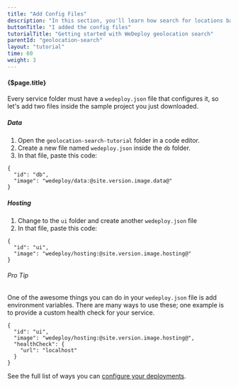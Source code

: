 ```yaml
---
title: "Add Config Files"
description: "In this section, you'll learn how search for locations based on their coordinates using the WeDeploy API Client."
buttonTitle: "I added the config files"
tutorialTitle: "Getting started with WeDeploy geolocation search"
parentId: "geolocation-search"
layout: "tutorial"
time: 60
weight: 3
---
```


#### {$page.title}

Every service folder must have a `wedeploy.json` file that configures it, so let's add two files inside the sample project you just downloaded.

##### Data

1. Open the `geolocation-search-tutorial` folder in a code editor.
2. Create a new file named `wedeploy.json` inside the `db` folder.
3. In that file, paste this code:

```application/json
{
  "id": "db",
  "image": "wedeploy/data:@site.version.image.data@"
}
```

##### Hosting

1. Change to the `ui` folder and create another `wedeploy.json` file
3. In that file, paste this code:

```application/json
{
  "id": "ui",
  "image": "wedeploy/hosting:@site.version.image.hosting@"
}
```

<aside>

###### <span class="icon-16-star"></span> Pro Tip

One of the awesome things you can do in your `wedeploy.json` file is add environment variables. There are many ways to use these; one example is to provide a custom health check for your service.

```application/json
{
  "id": "ui",
  "image": "wedeploy/hosting:@site.version.image.hosting@",
  "healthCheck": {
    "url": "localhost"
  }
}
```

See the full list of ways you can <a href="/docs/deploy/configuring-deployments/" target="_blank">configure your deployments</a>.

</aside>

